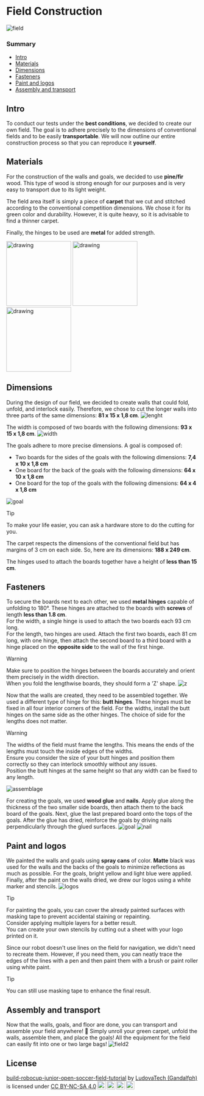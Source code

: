 # Field Construction

![field](./img/terrain_face.jpg)

### Summary
- [Intro](#intro)
- [Materials](#materials)
- [Dimensions](#dimensions)
- [Fasteners](#fasteners)
- [Paint and logos](#paint-and-logos)
- [Assembly and transport](#assembly-and-transport)

## Intro
To conduct our tests under the **best conditions**, we decided to create our own field. The goal is to adhere precisely to the dimensions of conventional fields and to be easily **transportable**. We will now outline our entire construction process so that you can reproduce it **yourself**.

## Materials
For the construction of the walls and goals, we decided to use **pine/fir** wood. This type of wood is strong enough for our purposes and is very easy to transport due to its light weight.


The field area itself is simply a piece of **carpet** that we cut and stitched according to the conventional competition dimensions. We chose it for its green color and durability. However, it is quite heavy, so it is advisable to find a thinner carpet.

Finally, the hinges to be used are **metal** for added strength.

<img src="./img/bois.jpg" alt="drawing" height="170"/>
<img src="./img/charniere.jpg" alt="drawing" height="170"/>
<img src="./img/tapis.jpg" alt="drawing" height="170"/>

## Dimensions
During the design of our field, we decided to create walls that could fold, unfold, and interlock easily. Therefore, we chose to cut the longer walls into three parts of the same dimensions: **81 x 15 x 1,8 cm**.
![lenght](./img/longueur.png)

The width is composed of two boards with the following dimensions: **93 x 15 x 1,8 cm**.
![width](./img/largeur.png)

The goals adhere to more precise dimensions. A goal is composed of:
- Two boards for the sides of the goals with the following dimensions: **7,4 x 10 x 1,8 cm**
- One board for the back of the goals with the following dimensions: **64 x 10 x 1,8 cm**
- One board for the top of the goals with the following dimensions: **64 x 4 x 1,8 cm**

![goal](./img/goal.png)
> [!TIP]
> To make your life easier, you can ask a hardware store to do the cutting for you.

The carpet respects the dimensions of the conventional field but has margins of 3 cm on each side. So, here are its dimensions: **188 x 249 cm**.

The hinges used to attach the boards together have a height of **less than 15 cm**.

## Fasteners
To secure the boards next to each other, we used **metal hinges** capable of unfolding to 180°. These hinges are attached to the boards with **screws** of length **less than 1.8 cm**. \
For the width, a single hinge is used to attach the two boards each 93 cm long. \
For the length, two hinges are used. Attach the first two boards, each 81 cm long, with one hinge, then attach the second board to a third board with a hinge placed on the **opposite side** to the wall of the first hinge.
> [!WARNING]
> Make sure to position the hinges between the boards accurately and orient them precisely in the width direction. \
> When you fold the lengthwise boards, they should form a 'Z' shape.
![z](./img/z.jpg)

Now that the walls are created, they need to be assembled together. We used a different type of hinge for this: **butt hinges**. These hinges must be fixed in all four interior corners of the field. For the widths, install the butt hinges on the same side as the other hinges. The choice of side for the lengths does not matter.
> [!WARNING]
> The widths of the field must frame the lengths. This means the ends of the lengths must touch the inside edges of the widths. \
> Ensure you consider the size of your butt hinges and position them correctly so they can interlock smoothly without any issues. \
> Position the butt hinges at the same height so that any width can be fixed to any length.

![assemblage](./img/assemblage.png)

For creating the goals, we used **wood glue** and **nails**. Apply glue along the thickness of the two smaller side boards, then attach them to the back board of the goals. Next, glue the last prepared board onto the tops of the goals. After the glue has dried, reinforce the goals by driving nails perpendicularly through the glued surfaces.
![goal](./img/goal2.png)
![nail](./img/clou.jpg)

## Paint and logos
We painted the walls and goals using **spray cans** of color. **Matte** black was used for the walls and the backs of the goals to minimize reflections as much as possible. For the goals, bright yellow and light blue were applied. Finally, after the paint on the walls dried, we drew our logos using a white marker and stencils.
![logos](./img/terrain_mur.jpg)

> [!TIP]
> For painting the goals, you can cover the already painted surfaces with masking tape to prevent accidental staining or repainting. \
> Consider applying multiple layers for a better result. \
> You can create your own stencils by cutting out a sheet with your logo printed on it.


Since our robot doesn't use lines on the field for navigation, we didn't need to recreate them. However, if you need them, you can neatly trace the edges of the lines with a pen and then paint them with a brush or paint roller using white paint.
> [!TIP]
> You can still use masking tape to enhance the final result.

## Assembly and transport
Now that the walls, goals, and floor are done, you can transport and assemble your field anywhere! 🥳 Simply unroll your green carpet, unfold the walls, assemble them, and place the goals! All the equipment for the field can easily fit into one or two large bags!
![field2](./img/vuedessus.jpg)

## License
<p xmlns:cc="http://creativecommons.org/ns#" xmlns:dct="http://purl.org/dc/terms/"><a property="dct:title" rel="cc:attributionURL" href="https://github.com/LudovaTech/build-robocup-junior-open-soccer-field-tutorial">build-robocup-junior-open-soccer-field-tutorial</a> by <a rel="cc:attributionURL dct:creator" property="cc:attributionName" href="https://github.com/LudovaTech">LudovaTech (Gandalfph)</a> is licensed under <a href="https://creativecommons.org/licenses/by-nc-sa/4.0/?ref=chooser-v1" target="_blank" rel="license noopener noreferrer" style="display:inline-block;">CC BY-NC-SA 4.0<img style="height:22px!important;margin-left:3px;vertical-align:text-bottom;" src="https://mirrors.creativecommons.org/presskit/icons/cc.svg?ref=chooser-v1" alt=""><img style="height:22px!important;margin-left:3px;vertical-align:text-bottom;" src="https://mirrors.creativecommons.org/presskit/icons/by.svg?ref=chooser-v1" alt=""><img style="height:22px!important;margin-left:3px;vertical-align:text-bottom;" src="https://mirrors.creativecommons.org/presskit/icons/nc.svg?ref=chooser-v1" alt=""><img style="height:22px!important;margin-left:3px;vertical-align:text-bottom;" src="https://mirrors.creativecommons.org/presskit/icons/sa.svg?ref=chooser-v1" alt=""></a></p>
